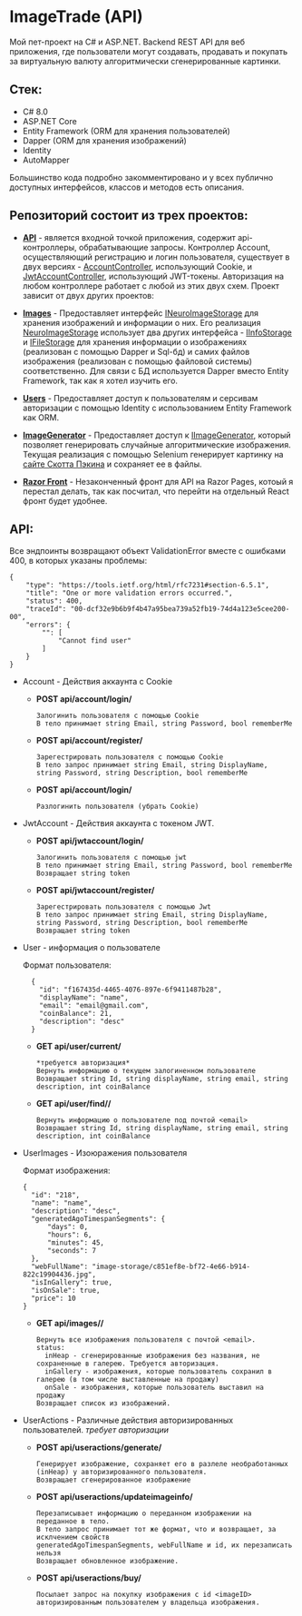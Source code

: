 # ImageTrade (API)
Мой пет-проект на C# и ASP.NET. Backend REST API для веб приложения, где пользователи могут создавать, продавать и покупать за виртуальную валюту алгоритмически сгенерированные картинки.

## Стек:
- C# 8.0
- ASP.NET Core
- Entity Framework (ORM для хранения пользователей)
- Dapper (ORM для хранения изображений)
- Identity
- AutoMapper

Большинство кода подробно закомментировано и у всех публично доступных интерфейсов, классов и методов есть описания.

## Репозиторий состоит из трех проектов:
- **[API](https://github.com/quartzout/image-trade-api/tree/master/API)** - является входной точкой приложения, содержит api-контроллеры, обрабатывающие запросы. Контроллер Account, осуществляющий регистрацию и логин пользователя, существует в двух версиях - [AccountController](https://github.com/quartzout/image-trade-api/blob/master/API/Controllers/AccountController.cs), использующий Cookie, и [JwtAccountController](https://github.com/quartzout/image-trade-api/blob/master/API/Controllers/JwtAccountController.cs), использующий JWT-токены. Авторизация на любом контроллере работает с любой из этих двух схем.
Проект зависит от двух других проектов:

- **[Images](https://github.com/quartzout/image-trade-api/tree/master/Images)** - Предоставляет интерфейс [INeuroImageStorage](https://github.com/quartzout/image-trade-api/blob/master/Images/Interfaces/INeuroImageStorage.cs) для хранения изображений и информации о них. Его реализация [NeuroImageStorage](https://github.com/quartzout/image-trade-api/blob/master/Images/Classes/NeuroImageStorage.cs) использует два других интерфейса - [IInfoStorage](https://github.com/quartzout/image-trade-api/blob/master/Images/Interfaces/IInfoStorage.cs) и [IFileStorage](https://github.com/quartzout/image-trade-api/blob/master/Images/Interfaces/IFileStorage.cs) для хранения информации о изображениях (реализован с помощью Dapper и Sql-бд) и самих файлов изображения (реализован с помощью файловой системы) соответственно. Для связи с БД используется Dapper вместо Entity Framework, так как я хотел изучить его.

- **[Users](https://github.com/quartzout/image-trade-api/tree/master/Users)** - Предоставляет доступ к пользователям и серсивам авторизации с помощью Identity c использованием Entity Framework как ORM.

- **[ImageGenerator](https://github.com/quartzout/image-trade-api/tree/master/ImageGenerator)** - Предоставляет доступ к [IImageGenerator](https://github.com/quartzout/image-trade-api/tree/master/Images/Interfaces/IImageGenerator.cs), который позволяет генерировать случайные алгоритмические изображения.
Текущая реализация с помощью Selenium генерирует картинку на [сайте Скотта Пэкина](https://www.pakin.org/random-art/) и сохраняет ее в файлы.

- **[Razor Front](https://github.com/quartzout/image-trade-api/tree/master/Razor)** - Незаконченный фронт для API на Razor Pages, котоый я перестал делать, так
как посчитал, что перейти на отдельный React фронт будет удобнее.  


## API:

Все эндпоинты возвращают объект ValidationError вместе с ошибками 400, в которых указаны проблемы:

    {
        "type": "https://tools.ietf.org/html/rfc7231#section-6.5.1",
        "title": "One or more validation errors occurred.",
        "status": 400,
        "traceId": "00-dcf32e9b6b9f4b47a95bea739a52fb19-74d4a123e5cee200-00",
        "errors": {
            "": [
                "Cannot find user"
            ]
        }
    }

- Account - Действия аккаунта с Cookie
  - **POST api/account/login/**
  
        Залогинить пользователя с помощью Cookie
        В тело принимает string Email, string Password, bool rememberMe
    
  - **POST api/account/register/**
  
        Зарегестрировать пользователя с помощью Cookie
        В тело запрос принимает string Email, string DisplayName, string Password, string Description, bool rememberMe 
        
  - **POST api/account/login/**

        Разлогинить пользователя (убрать Cookie)
        
- JwtAccount - Действия аккаунта с токеном JWT.
  - **POST api/jwtaccount/login/**
  
        Залогинить пользователя с помощью jwt
        В тело принимает string Email, string Password, bool rememberMe
        Возвращает string token
    
  - **POST api/jwtaccount/register/**
  
        Зарегестрировать пользователя с помощью Jwt
        В тело запрос принимает string Email, string DisplayName, string Password, string Description, bool rememberMe 
        Возвращает string token
        
- User - информация о пользователе

  Формат пользователя:
  
        {
          "id": "f167435d-4465-4076-897e-6f9411487b28",
          "displayName": "name",
          "email": "email@gmail.com",
          "coinBalance": 21,
          "description": "desc"
        }
      

  - **GET api/user/current/** 
  
        *требуется авторизация*
        Вернуть информацию о текущем залогиненном пользователе
        Возвращает string Id, string displayName, string email, string description, int coinBalance
    
  - **GET api/user/find/<email>/**
  
        Вернуть информацию о пользователе под почтой <email>
        Возвращает string Id, string displayName, string email, string description, int coinBalance
        
- UserImages - Изоюражения пользователя
  
  Формат изображения:
  
      {
        "id": "218",
        "name": "name",
        "description": "desc",
        "generatedAgoTimespanSegments": {
            "days": 0,
            "hours": 6,
            "minutes": 45,
            "seconds": 7
        },
        "webFullName": "image-storage/c851ef8e-bf72-4e66-b914-822c19904436.jpg",
        "isInGallery": true,
        "isOnSale": true,
        "price": 10
      }

  - **GET api/images/<email>/<status>** 
  
        Вернуть все изображения пользователя с почтой <email>.
        status: 
          inHeap - сгенерированные изображения без названия, не сохраненные в галерею. Требуется авторизация.
          inGallery - изображения, которые пользователь сохранил в галерею (в том числе выставленные на продажу)
          onSale - изображения, которые пользователь выставил на продажу
        Возвращает список из изображений.
        
        
- UserActions - Различные действия авторизированных пользователей. *требует авторизации*
  

  - **POST api/useractions/generate/** 
  
        Генерирует изображение, сохраняет его в разлеле необработанных (inHeap) у авторизированного пользователя.
        Возвращает сгенерированное изображение
    
  - **POST api/useractions/updateimageinfo/**
  
        Перезаписывает информацию о переданном изображении на переданное в тело.
        В тело запрос принимает тот же формат, что и возвращает, за исклчением свойств 
        generatedAgoTimespanSegments, webFullName и id, их перезаписать нельзя
        Возвращает обновленное изображение.
  
  - **POST api/useractions/buy/<imageID>**
  
        Посылает запрос на покупку изображения с id <imageID> авторизированным пользователем у владельца изображения. 
        
        
        
        
        
           
    
        
        
     
   
    
    






